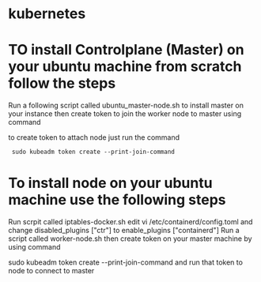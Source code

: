 # kubernetes
# TO install Controlplane (Master) on your ubuntu machine from scratch follow the steps 
Run a following script called ubuntu_master-node.sh to install master on your instance
then create token to join the worker node to master using command

to create token to attach node just run the command
```
 sudo kubeadm token create --print-join-command
```


# To install node on your ubuntu machine use the following steps

Run scrpit called iptables-docker.sh
edit vi /etc/containerd/config.toml and change disabled_plugins ["ctr"]  to enable_plugins ["containerd"]
Run a script called worker-node.sh 
then 
create token on your master machine by using command

sudo kubeadm token create --print-join-command
and run that token to node to connect to master

